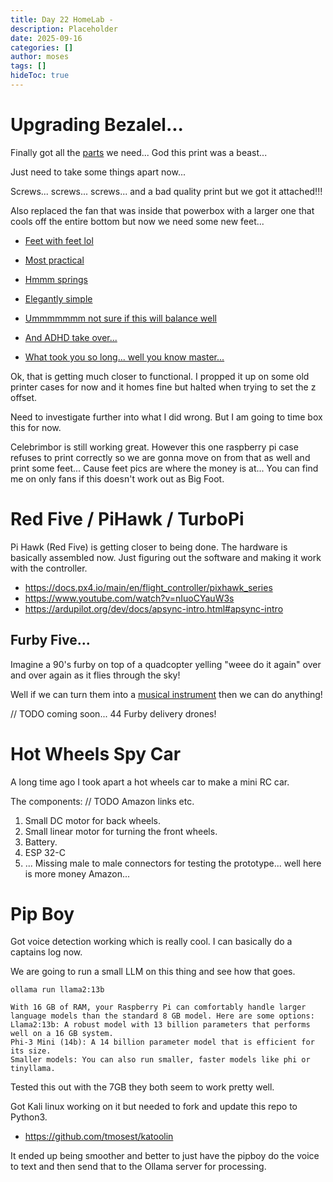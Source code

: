 ```yaml
---
title: Day 22 HomeLab - 
description: Placeholder
date: 2025-09-16
categories: []
author: moses
tags: []
hideToc: true
---
```


# Upgrading Bezalel... 

Finally got all the [parts](https://www.thingiverse.com/thing:4975346) we need... God this print was a beast... 

Just need to take some things apart now...

Screws... screws... screws... and a bad quality print but we got it attached!!!

Also replaced the fan that was inside that powerbox with a larger one that cools off the entire bottom but now we need some new feet...

- [Feet with feet lol](https://www.thingiverse.com/thing:5538153)
- [Most practical](https://www.thingiverse.com/thing:6672580)
- [Hmmm springs](https://www.thingiverse.com/thing:3660131)
- [Elegantly simple](https://www.thingiverse.com/thing:5160624)
- [Ummmmmmm not sure if this will balance well](https://www.thingiverse.com/thing:3856997)
- [And ADHD take over...](https://www.thingiverse.com/thing:3542205)

- [What took you so long... well you know master...](https://youtu.be/_ADoDPp7NP0?si=YNWgrtCsirHIfN_V&t=99)

Ok, that is getting much closer to functional. I propped it up on some old printer cases for now and it homes fine but halted when trying to set the z offset. 

Need to investigate further into what I did wrong.
But I am going to time box this for now.

Celebrimbor is still working great. However this one raspberry pi case refuses to print correctly so we are gonna move on from that as well and print some feet...
Cause feet pics are where the money is at... You can find me on only fans if this doesn't work out as Big Foot.

# Red Five / PiHawk / TurboPi

Pi Hawk (Red Five) is getting closer to being done. The hardware is basically assembled now. Just figuring out the software and making it work with the controller.

- https://docs.px4.io/main/en/flight_controller/pixhawk_series
- https://www.youtube.com/watch?v=nIuoCYauW3s
- https://ardupilot.org/dev/docs/apsync-intro.html#apsync-intro

## Furby Five...

Imagine a 90's furby on top of a quadcopter yelling "weee do it again" over and over again as it flies through the sky!

Well if we can turn them into a [musical instrument](https://www.youtube.com/watch?v=GYLBjScgb7o) then we can do anything!

// TODO coming soon... 44 Furby delivery drones!

# Hot Wheels Spy Car

A long time ago I took apart a hot wheels car to make a mini RC car. 

The components: // TODO Amazon links etc.

1. Small DC motor for back wheels.
2. Small linear motor for turning the front wheels.
3. Battery.
4. ESP 32-C
5. ... Missing male to male connectors for testing the prototype... well here is more money Amazon...

# Pip Boy 

Got voice detection working which is really cool. I can basically do a captains log now.

We are going to run a small LLM on this thing and see how that goes.

`ollama run llama2:13b`

```
With 16 GB of RAM, your Raspberry Pi can comfortably handle larger language models than the standard 8 GB model. Here are some options: 
Llama2:13b: A robust model with 13 billion parameters that performs well on a 16 GB system.
Phi-3 Mini (14b): A 14 billion parameter model that is efficient for its size.
Smaller models: You can also run smaller, faster models like phi or tinyllama. 
```

Tested this out with the 7GB they both seem to work pretty well. 

Got Kali linux working on it but needed to fork and update this repo to Python3.

- https://github.com/tmosest/katoolin

It ended up being smoother and better to just have the pipboy do the voice to text and then send that to the Ollama server for processing.
